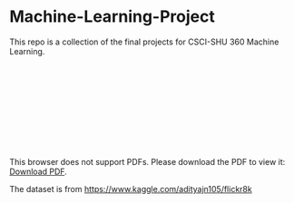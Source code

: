 # Machine-Learning-Project

This repo is a collection of the final projects for CSCI-SHU 360 Machine Learning. 

<embd src = "./Final Report.pdf" type = "application/pdf"/>

<object data="./Final Report.pdf" type="application/pdf" width="700px" height="700px">
    <embed src="./Final Report.pdf">
        <p>This browser does not support PDFs. Please download the PDF to view it: <a href="http://yoursite.com/the.pdf">Download PDF</a>.</p>
    </embed>
</object>

The dataset is from https://www.kaggle.com/adityajn105/flickr8k
